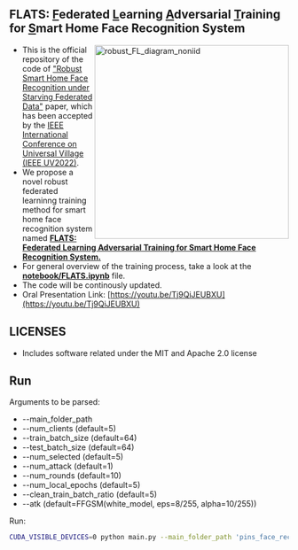 ## FLATS: <ins>F</ins>ederated <ins>L</ins>earning <ins>A</ins>dversarial <ins>T</ins>raining for <ins>S</ins>mart Home Face Recognition System

<img align='right' width="350" alt="robust_FL_diagram_noniid" src="https://user-images.githubusercontent.com/56494297/201699788-ea7e5f33-dc48-4c12-a526-a8399c6d1e7e.png">


* This is the official repository of the code of ["Robust Smart Home Face Recognition under Starving Federated Data"](https://arxiv.org/abs/2211.05410) paper, which has been accepted by the [IEEE International Conference on Universal Village (IEEE UV2022)](https://universalvillage.org/).
* We propose a novel robust federated learninng training method for smart home face recognition system named <ins>**FLATS: Federated Learning Adversarial Training for Smart Home Face Recognition System.**</ins>
* For general overview of the training process, take a look at the <ins>**notebook/FLATS.ipynb**</ins> file.
* The code will be continously updated.
* Oral Presentation Link: [https://youtu.be/Tj9QiJEUBXU](https://youtu.be/Tj9QiJEUBXU)

## LICENSES
- Includes software related under the MIT and Apache 2.0 license

## Run

Arguments to be parsed:
* --main_folder_path             
* --num_clients                  (default=5) 
* --train_batch_size             (default=64)
* --test_batch_size              (default=64)
* --num_selected                 (default=5)
* --num_attack                   (default=1)
* --num_rounds                   (default=10)
* --num_local_epochs             (default=5)
* --clean_train_batch_ratio      (default=5)
* --atk                          (default=FFGSM(white_model, eps=8/255, alpha=10/255))

Run:
```bash
CUDA_VISIBLE_DEVICES=0 python main.py --main_folder_path 'pins_face_recognition_105_classes' --num_clients 5 --train_batch_size 64 --test_batch_size 64 --num_selected 5 --num_attack 1 --num_rounds 10 --num_local_epochs 5 --clean_train_batch_ratio 5 --atk FFGSM(white_model, eps=8/255, alpha=10/255)
```




